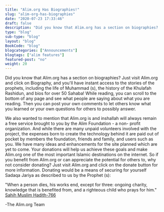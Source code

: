 ```yaml
--- 
title: "Alim.org Has Biographies!" 
slug: "alim-org-has-biographies"
date: "2020-07-23 17:33:46" 
draft: false 
description: "Did you know that Alim.org has a section on biographies?  Just visit Alim.org and click on History."
type: "blog" 
sub-type: "blog" 
layout: "blog" 
BookCode: "blog"
blogcategories: ["Announcements"]
blogtags: ["alim features"]
featured-post: "no"
weight:	20 
---  
```

 Did you know that Alim.org has a section on biographies?  Just visit Alim.org and click on Biography, and you'll have instant access to the stories of the prophets, including the life of Muhammad (s), the history of the Khulafah Rashidun, and bios for over 50 Sahaba! While reading, you can scroll to the bottom of any page and see what people are saying about what you are reading.   Then you can post your own comments to let others know what you learned or your own questions for others to possibly answer. 

We also wanted to mention that Alim.org is and inshallah will always remain a free service brought to you by the Alim Foundation - a non- profit organization.  And while there are many unpaid volunteers involved with the project, the expenses born to create the technology behind it are paid out of pocket by members the foundation, friends and family, and users such as you.  We have many ideas and enhancements for the site planned which are yet to come. Your donations will help us achieve these goals and make Alim.org one of the most important Islamic destinations on the internet.  So if you benefit from Alim.org or can appreciate the potential for others to, why not consider donating?  Just visit Alim.org and click on the donate button for more information. Donating would be a means of securing for yourself Sadaqa Jariya as described to us by the Prophet (s): 

"When a person dies, his works end, except for three: ongoing charity, knowledge that is benefited from, and a righteous child who prays for him." 
<a href="/hadith/sahih-muslim/766/">Sahih Muslim Hadith-766</a> 

-The Alim.org Team 